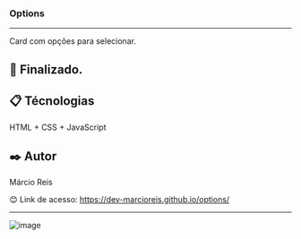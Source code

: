 ### Options

---

Card com opções para selecionar.

## 🚀 Finalizado.

## 📋 Técnologias
HTML + CSS + JavaScript

## ✒️ Autor
Márcio Reis

😊 Link de acesso: https://dev-marcioreis.github.io/options/

---
![image](https://user-images.githubusercontent.com/122680054/213166137-12eeed68-a8f2-4e11-8889-88127e9a486e.png)
